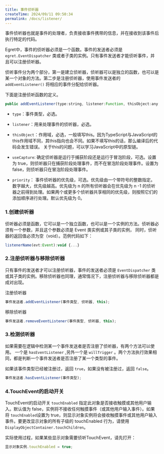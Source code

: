 ```yaml
---
title: 事件侦听器
createTime: 2024/09/11 09:50:34
permalink: /docs/listener/
---
```

事件侦听器也就是事件的处理者，负责接收事件携带的信息，并在接收到该事件后执行特定的代码。

Egret中，事件的侦听器必须是一个函数。事件的发送者必须是 `egret.EventDispatcher` 类或者子类的实例。只有事件发送者才能侦听事件，并且可以注册侦听器。

侦听事件分为两个部分，第一是建立侦听器，侦听器可以是独立的函数，也可以是某一个对象的方法。第二步是注册侦听器，使用事件发送者的 `addEventListener()` 将相应的事件分配给侦听器。

下面是注册侦听函数的定义。

```javascript
public addEventListener(type:string, listener:Function, thisObject:any, useCapture:boolean = false, priority:number = 0)
```


* `type`：事件类型，必选。

* `listener`：用来处理事件的侦听器，必选。

* `thisObject`：作用域，必选，一般填写this。因为TypeScript与JavaScript的this作用域不同，其this指向也会不同。如果不填写this的话，那么编译后的代码会发生错误。 关于this的问题，可以学习JavaScript中的原型链。

* `useCapture`: 确定侦听器是运行于捕获阶段还是运行于冒泡阶段，可选。设置为 true，则侦听器只在捕获阶段处理事件，而不在冒泡阶段处理事件。设置为 false，则侦听器只在冒泡阶段处理事件。

* `priority`： 事件侦听器的优先级，可选。优先级由一个带符号的整数指定。数字越大，优先级越高。优先级为 n 的所有侦听器会在优先级为 n -1 的侦听器之前得到处理。如果两个或更多个侦听器共享相同的优先级，则按照它们的添加顺序进行处理。默认优先级为 0。

### 1.创建侦听器

侦听器必须是函数，它可以是一个独立函数，也可以是一个实例的方法。侦听器必须有一个参数，并且这个参数必须是 Event 类实例或其子类的实例， 同时，侦听器的返回值必须为空（void）。范例代码如下：

```javascript
listenerName(evt:Event):void {...}
```

### 2.注册侦听器与移除侦听器

只有事件的发送者才可以注册侦听器，事件的发送者必须是 `EventDispatcher` 类或其子类的实例。移除侦听器也同理，通常情况下，注册侦听器与移除侦听器都是成对出现。

注册侦听器

```javascript
事件发送者.addEventListener(事件类型, 侦听器, this);
```

移除侦听器

```javascript
事件发送者.removeEventListener(事件类型, 侦听器, this);
```

### 3.检测侦听器

如果需要在逻辑中检测某一个事件发送者是否注册了侦听器，有两个方法可以使用。 一个是 `hasEventListener` ,另外一个是 `willTrigger` 。两个方法执行效果相同，都是判断一个事件发送者是否注册了某一个类型的事件。

如果该事件类型已经被注册过，返回 `true`，如果没有被注册过，返回 `false`。

```javascript
事件发送者.hasEventListener(事件类型);
```

### 4.TouchEvent的启动开关

TouchEvent的启动开关 `touchEnabled` 指定此对象是否接收触摸或其他用户输入。默认值为 false，实例将不接收任何触摸事件（或其他用户输入事件）。如果将 `touchEnabled`设置为 true，则显示对象实例将会接收触摸事件或其他用户输入事件。要更改显示对象的所有子级的 touchEnabled 行为，请使用 `DisplayObjectContainer.touchChildren`。

实际使用过程，如果某些显示对象需要侦听TouchEvent，请先打开：
```javascript
显示对象实例.touchEnabled = true;
```
